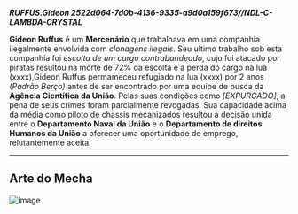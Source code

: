 ***RUFFUS.Gideon 2522d064-7d0b-4136-9335-a9d0a159f673//NDL-C-LAMBDA-CRYSTAL***

**Gideon Ruffus** é um **Mercenário** que trabalhava em uma companhia ilegalmente envolvida com *clonagens ilegais*. Seu ultimo trabalho sob esta companhia foi *escolta de um cargo contrabandeado*, cujo foi atacado por piratas resultou na morte de 72% da escolta e a perda do cargo na lua (xxxx),Gideon Ruffus permameceu refugiado na lua (xxxx) por 2 anos *(Padrão Berço)* antes de ser encontrado por uma equipe de busca da **Agência Científica da União**. Pelas suas condições como *[EXPURGADO]*, a pena de seus crimes foram parcialmente revogadas. Sua capacidade acima da média como piloto de chassis mecanizados resultou a decisão unida entre o **Departamento Naval da União** e o **Departamento de direitos Humanos da União** a oferecer uma oportunidade de emprego, relutantemente aceita.

---
## Arte do Mecha 
![image](/mechs/Zounkla.png)
